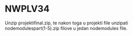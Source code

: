 # NWPLV34

Unzip projektifinal.zip, te nakon toga u projekti file unzipati nodemodulespart(1-5).zip filove u jedan nodemodules file.

